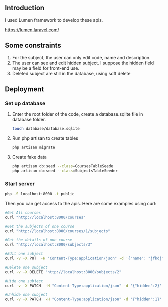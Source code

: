 ## Introduction

I used Lumen framework to develop these apis.

https://lumen.laravel.com/

## Some constraints

1. For the subject, the user can only edit code, name and description.
2. The user can see and edit hidden subject. I suppose the hidden field may be a field for front-end use.
3. Deleted subject are still in the database, using soft delete

## Deployment 

### Set up database

1. Enter the root folder of the code, create a database.sqlite file in database folder.

   ```bash
   touch database/database.sqlite
   ```

2. Run php artisan to create tables

   ```bash
   php artisan migrate	
   ```

3. Create fake data

   ```bash
   php artisan db:seed --class=CoursesTableSeede
   php artisan db:seed --class=SubjectsTableSeeder
   ```

### Start server

```bash
php -S localhost:8000 -t public
```

Then you can get access to the apis. Here are some examples using curl:

```bash
#Get All courses
curl "http://localhost:8000/courses"

#Get the subjects of one course
curl "http://localhost:8000/courses/1/subjects"

#Get the details of one course
curl "http://localhost:8000/subjects/3"

#Edit one subject
curl -v -X PUT  -H "Content-Type:application/json" -d '{"name": "jfkdjfkdjfkjd"}' "http://localhost:8000/subjects/1"

#Delete one subject
curl -v -X DELETE "http://localhost:8000/subjects/2"

#Hide one subject
curl -v -X PATCH  -H "Content-Type:application/json" -d '{"hidden":2}' "http://localhost:8000/subjects/1"

#Unhide one subject
curl -v -X PATCH  -H "Content-Type:application/json" -d '{"hidden":1}' "http://localhost:8000/subjects/1"
```



